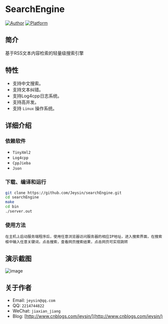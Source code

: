 # SearchEngine

[![Author](https://img.shields.io/badge/author-@Jeysin-blue.svg?style=flat)](http://www.cnblogs.com/jeysin/) 
[![Platform](https://img.shields.io/badge/platform-Linux-green.svg?style=flat)](https://github.com/Jeysin/searchEngine)

## 简介

基于RSS文本内容检索的轻量级搜索引擎

## 特性

+ 支持中文搜索。
+ 支持文本纠错。
+ 支持Log4cpp日志系统。
+ 支持高并发。
+ 支持 `Linux` 操作系统。

## 详细介绍

### 依赖软件

+ `TinyXml2`
+ `Log4cpp`
+ `CppJieba`
+ `Json`

### 下载、编译和运行

```sh
git clone https://github.com/Jeysin/searchEngine.git
cd searchEngine
make
cd bin
./server.out
```

### 使用方法

```
在主机上启动服务端程序后，使用任意浏览器访问服务器的相应IP地址，进入搜索界面，在搜索框中输入任意关键词，点击搜索，查看网页搜索结果，点击网页可实现跳转
```

## 演示截图

![image](http://images.cnblogs.com/cnblogs_com/jeysin/1181693/o_20171215.PNG)

## 关于作者

+ Email: `jeysin@qq.com`
+ QQ: `2214744822`
+ WeChat: `jiaxian_jiang`
+ Blog: [http://www.cnblogs.com/jeysin/](http://www.cnblogs.com/jeysin/)




